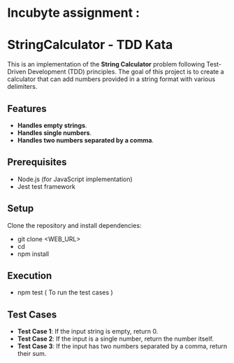 # Incubyte assignment :

# StringCalculator - TDD Kata

This is an implementation of the **String Calculator** problem following Test-Driven Development (TDD) principles.
The goal of this project is to create a calculator that can add numbers provided in a string format with various delimiters.

## Features

- **Handles empty strings**.
- **Handles single numbers**.
- **Handles two numbers separated by a comma**.

## Prerequisites

- Node.js (for JavaScript implementation)
- Jest test framework

## Setup

Clone the repository and install dependencies:
- git clone <WEB_URL>
- cd <repository-directory>
- npm install


## Execution 
- npm test ( To run the test cases )


## Test Cases

- **Test Case 1**: If the input string is empty, return 0.
- **Test Case 2**: If the input is a single number, return the number itself.
- **Test Case 3**: If the input has two numbers separated by a comma, return their sum.